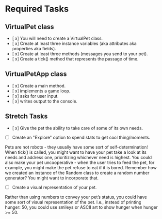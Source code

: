 # Required Tasks
## VirtualPet class
- [ x] You will need to create a VirtualPet class.
- [ x] Create at least three instance variables (aka attributes aka properties aka fields).
- [ x] Create at least three methods (messages you send to your pet).
- [ x] Create a tick() method that represents the passage of time.

## VirtualPetApp class
- [ x] Create a main method.
- [ x] implements a game loop.
- [ x] asks for user input.
- [ x] writes output to the console.

## Stretch Tasks
- [ x] Give the pet the ability to take care of some of its own needs.
- [ ] Create an "Explore" option to spend stats to get cool thing/moments.

Pets are not robots - they usually have some sort of self-determination! When tick() is called, you might want to have your pet take a look at its needs and address one, prioritizing whichever need is highest. You could also make your pet uncooperative - when the user tries to feed the pet, for example, you might make the pet refuse to eat if it is bored. Remember how we created an instance of the Random class to create a random number generator? You might want to incorporate that.

- [ ] Create a visual representation of your pet.

Rather than using numbers to convey your pet’s status, you could have some sort of visual representation of the pet. I.e., instead of printing hunger: 50, you could use smileys or ASCII art to show hunger when hunger >= 50.
